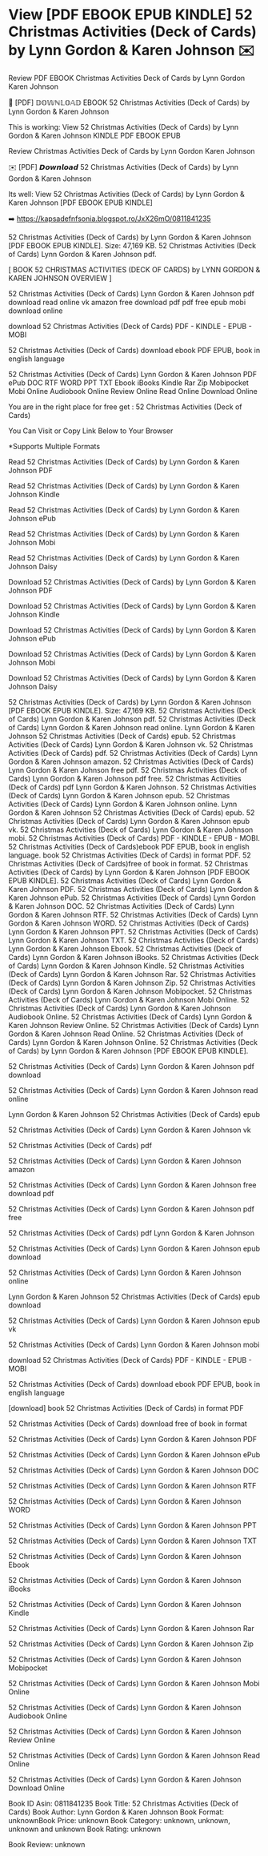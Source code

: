 # View [PDF EBOOK EPUB KINDLE] 52 Christmas Activities (Deck of Cards) by  Lynn Gordon &  Karen Johnson ✉️
Review PDF EBOOK Christmas Activities Deck of Cards by Lynn Gordon Karen Johnson

📍 [PDF] 𝔻𝕆𝕎ℕ𝕃𝕆𝔸𝔻 EBOOK 52 Christmas Activities (Deck of Cards) by Lynn Gordon & Karen Johnson

This is working: View 52 Christmas Activities (Deck of Cards) by Lynn Gordon & Karen Johnson KINDLE PDF EBOOK EPUB


Review Christmas Activities Deck of Cards by Lynn Gordon Karen Johnson

✉️ [PDF] 𝘿𝙤𝙬𝙣𝙡𝙤𝙖𝙙 52 Christmas Activities (Deck of Cards) by Lynn Gordon & Karen Johnson

Its well: View 52 Christmas Activities (Deck of Cards) by Lynn Gordon & Karen Johnson [PDF EBOOK EPUB KINDLE]



➡️ https://kapsadefnfsonia.blogspot.ro/JxX26mO/0811841235



52 Christmas Activities (Deck of Cards) by Lynn Gordon & Karen Johnson [PDF EBOOK EPUB KINDLE]. Size: 47,169 KB. 52 Christmas Activities (Deck of Cards) Lynn Gordon & Karen Johnson pdf.

[ BOOK 52 CHRISTMAS ACTIVITIES (DECK OF CARDS) by LYNN GORDON & KAREN JOHNSON OVERVIEW ]

52 Christmas Activities (Deck of Cards) Lynn Gordon & Karen Johnson pdf download read online vk amazon free download pdf pdf free epub mobi download online

download 52 Christmas Activities (Deck of Cards) PDF - KINDLE - EPUB - MOBI

52 Christmas Activities (Deck of Cards) download ebook PDF EPUB, book in english language

52 Christmas Activities (Deck of Cards) Lynn Gordon & Karen Johnson PDF ePub DOC RTF WORD PPT TXT Ebook iBooks Kindle Rar Zip Mobipocket Mobi Online Audiobook Online Review Online Read Online Download Online

You are in the right place for free get : 52 Christmas Activities (Deck of Cards)

You Can Visit or Copy Link Below to Your Browser

*Supports Multiple Formats

Read 52 Christmas Activities (Deck of Cards) by Lynn Gordon & Karen Johnson PDF

Read 52 Christmas Activities (Deck of Cards) by Lynn Gordon & Karen Johnson Kindle

Read 52 Christmas Activities (Deck of Cards) by Lynn Gordon & Karen Johnson ePub

Read 52 Christmas Activities (Deck of Cards) by Lynn Gordon & Karen Johnson Mobi

Read 52 Christmas Activities (Deck of Cards) by Lynn Gordon & Karen Johnson Daisy

Download 52 Christmas Activities (Deck of Cards) by Lynn Gordon & Karen Johnson PDF

Download 52 Christmas Activities (Deck of Cards) by Lynn Gordon & Karen Johnson Kindle

Download 52 Christmas Activities (Deck of Cards) by Lynn Gordon & Karen Johnson ePub

Download 52 Christmas Activities (Deck of Cards) by Lynn Gordon & Karen Johnson Mobi

Download 52 Christmas Activities (Deck of Cards) by Lynn Gordon & Karen Johnson Daisy

52 Christmas Activities (Deck of Cards) by Lynn Gordon & Karen Johnson [PDF EBOOK EPUB KINDLE]. Size: 47,169 KB. 52 Christmas Activities (Deck of Cards) Lynn Gordon & Karen Johnson pdf. 52 Christmas Activities (Deck of Cards) Lynn Gordon & Karen Johnson read online. Lynn Gordon & Karen Johnson 52 Christmas Activities (Deck of Cards) epub. 52 Christmas Activities (Deck of Cards) Lynn Gordon & Karen Johnson vk. 52 Christmas Activities (Deck of Cards) pdf. 52 Christmas Activities (Deck of Cards) Lynn Gordon & Karen Johnson amazon. 52 Christmas Activities (Deck of Cards) Lynn Gordon & Karen Johnson free pdf. 52 Christmas Activities (Deck of Cards) Lynn Gordon & Karen Johnson pdf free. 52 Christmas Activities (Deck of Cards) pdf Lynn Gordon & Karen Johnson. 52 Christmas Activities (Deck of Cards) Lynn Gordon & Karen Johnson epub. 52 Christmas Activities (Deck of Cards) Lynn Gordon & Karen Johnson online. Lynn Gordon & Karen Johnson 52 Christmas Activities (Deck of Cards) epub. 52 Christmas Activities (Deck of Cards) Lynn Gordon & Karen Johnson epub vk. 52 Christmas Activities (Deck of Cards) Lynn Gordon & Karen Johnson mobi. 52 Christmas Activities (Deck of Cards) PDF - KINDLE - EPUB - MOBI. 52 Christmas Activities (Deck of Cards)ebook PDF EPUB, book in english language. book 52 Christmas Activities (Deck of Cards) in format PDF. 52 Christmas Activities (Deck of Cards)free of book in format. 52 Christmas Activities (Deck of Cards) by Lynn Gordon & Karen Johnson [PDF EBOOK EPUB KINDLE]. 52 Christmas Activities (Deck of Cards) Lynn Gordon & Karen Johnson PDF. 52 Christmas Activities (Deck of Cards) Lynn Gordon & Karen Johnson ePub. 52 Christmas Activities (Deck of Cards) Lynn Gordon & Karen Johnson DOC. 52 Christmas Activities (Deck of Cards) Lynn Gordon & Karen Johnson RTF. 52 Christmas Activities (Deck of Cards) Lynn Gordon & Karen Johnson WORD. 52 Christmas Activities (Deck of Cards) Lynn Gordon & Karen Johnson PPT. 52 Christmas Activities (Deck of Cards) Lynn Gordon & Karen Johnson TXT. 52 Christmas Activities (Deck of Cards) Lynn Gordon & Karen Johnson Ebook. 52 Christmas Activities (Deck of Cards) Lynn Gordon & Karen Johnson iBooks. 52 Christmas Activities (Deck of Cards) Lynn Gordon & Karen Johnson Kindle. 52 Christmas Activities (Deck of Cards) Lynn Gordon & Karen Johnson Rar. 52 Christmas Activities (Deck of Cards) Lynn Gordon & Karen Johnson Zip. 52 Christmas Activities (Deck of Cards) Lynn Gordon & Karen Johnson Mobipocket. 52 Christmas Activities (Deck of Cards) Lynn Gordon & Karen Johnson Mobi Online. 52 Christmas Activities (Deck of Cards) Lynn Gordon & Karen Johnson Audiobook Online. 52 Christmas Activities (Deck of Cards) Lynn Gordon & Karen Johnson Review Online. 52 Christmas Activities (Deck of Cards) Lynn Gordon & Karen Johnson Read Online. 52 Christmas Activities (Deck of Cards) Lynn Gordon & Karen Johnson Online. 52 Christmas Activities (Deck of Cards) by Lynn Gordon & Karen Johnson [PDF EBOOK EPUB KINDLE].

52 Christmas Activities (Deck of Cards) Lynn Gordon & Karen Johnson pdf download

52 Christmas Activities (Deck of Cards) Lynn Gordon & Karen Johnson read online

Lynn Gordon & Karen Johnson 52 Christmas Activities (Deck of Cards) epub

52 Christmas Activities (Deck of Cards) Lynn Gordon & Karen Johnson vk

52 Christmas Activities (Deck of Cards) pdf

52 Christmas Activities (Deck of Cards) Lynn Gordon & Karen Johnson amazon

52 Christmas Activities (Deck of Cards) Lynn Gordon & Karen Johnson free download pdf

52 Christmas Activities (Deck of Cards) Lynn Gordon & Karen Johnson pdf free

52 Christmas Activities (Deck of Cards) pdf Lynn Gordon & Karen Johnson

52 Christmas Activities (Deck of Cards) Lynn Gordon & Karen Johnson epub download

52 Christmas Activities (Deck of Cards) Lynn Gordon & Karen Johnson online

Lynn Gordon & Karen Johnson 52 Christmas Activities (Deck of Cards) epub download

52 Christmas Activities (Deck of Cards) Lynn Gordon & Karen Johnson epub vk

52 Christmas Activities (Deck of Cards) Lynn Gordon & Karen Johnson mobi

download 52 Christmas Activities (Deck of Cards) PDF - KINDLE - EPUB - MOBI

52 Christmas Activities (Deck of Cards) download ebook PDF EPUB, book in english language

[download] book 52 Christmas Activities (Deck of Cards) in format PDF

52 Christmas Activities (Deck of Cards) download free of book in format

52 Christmas Activities (Deck of Cards) Lynn Gordon & Karen Johnson PDF

52 Christmas Activities (Deck of Cards) Lynn Gordon & Karen Johnson ePub

52 Christmas Activities (Deck of Cards) Lynn Gordon & Karen Johnson DOC

52 Christmas Activities (Deck of Cards) Lynn Gordon & Karen Johnson RTF

52 Christmas Activities (Deck of Cards) Lynn Gordon & Karen Johnson WORD

52 Christmas Activities (Deck of Cards) Lynn Gordon & Karen Johnson PPT

52 Christmas Activities (Deck of Cards) Lynn Gordon & Karen Johnson TXT

52 Christmas Activities (Deck of Cards) Lynn Gordon & Karen Johnson Ebook

52 Christmas Activities (Deck of Cards) Lynn Gordon & Karen Johnson iBooks

52 Christmas Activities (Deck of Cards) Lynn Gordon & Karen Johnson Kindle

52 Christmas Activities (Deck of Cards) Lynn Gordon & Karen Johnson Rar

52 Christmas Activities (Deck of Cards) Lynn Gordon & Karen Johnson Zip

52 Christmas Activities (Deck of Cards) Lynn Gordon & Karen Johnson Mobipocket

52 Christmas Activities (Deck of Cards) Lynn Gordon & Karen Johnson Mobi Online

52 Christmas Activities (Deck of Cards) Lynn Gordon & Karen Johnson Audiobook Online

52 Christmas Activities (Deck of Cards) Lynn Gordon & Karen Johnson Review Online

52 Christmas Activities (Deck of Cards) Lynn Gordon & Karen Johnson Read Online

52 Christmas Activities (Deck of Cards) Lynn Gordon & Karen Johnson Download Online

Book ID Asin: 0811841235
Book Title: 52 Christmas Activities (Deck of Cards)
Book Author: Lynn Gordon & Karen Johnson
Book Format: unknownBook Price: unknown
Book Category: unknown, unknown, unknown and unknown
Book Rating: unknown

Book Review: unknown
